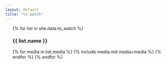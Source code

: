 ```yaml
---
layout: default
title: "to watch"
---
```


<ul>
{% for list in site.data.to_watch %}
  <h3 class="font-sans capitalize">{{ list.name }}</h3>

  {% for media in list.media %}
    {% include media.md media=media %}
  {% endfor %}
{% endfor %}
</ul>

